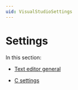 ```yaml
---
uid: VisualStudioSettings
---
```


# Settings

In this section:

- [Text editor general](xref:Text_editor_general)

- [C settings](xref:C_settings)
